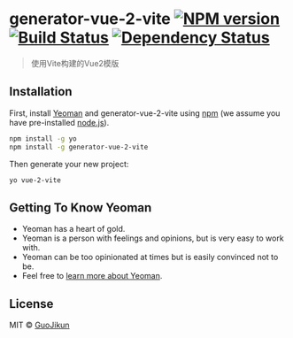# generator-vue-2-vite [![NPM version][npm-image]][npm-url] [![Build Status][travis-image]][travis-url] [![Dependency Status][daviddm-image]][daviddm-url]
> 使用Vite构建的Vue2模版

## Installation

First, install [Yeoman](http://yeoman.io) and generator-vue-2-vite using [npm](https://www.npmjs.com/) (we assume you have pre-installed [node.js](https://nodejs.org/)).

```bash
npm install -g yo
npm install -g generator-vue-2-vite
```

Then generate your new project:

```bash
yo vue-2-vite
```

## Getting To Know Yeoman

 * Yeoman has a heart of gold.
 * Yeoman is a person with feelings and opinions, but is very easy to work with.
 * Yeoman can be too opinionated at times but is easily convinced not to be.
 * Feel free to [learn more about Yeoman](http://yeoman.io/).

## License

MIT © [GuoJikun](https://github.com/GuoJikun)


[npm-image]: https://badge.fury.io/js/generator-vue-2-vite.svg
[npm-url]: https://npmjs.org/package/generator-vue-2-vite
[travis-image]: https://travis-ci.com/GuoJikun/generator-vue-2-vite.svg?branch=master
[travis-url]: https://travis-ci.com/GuoJikun/generator-vue-2-vite
[daviddm-image]: https://david-dm.org/GuoJikun/generator-vue-2-vite.svg?theme=shields.io
[daviddm-url]: https://david-dm.org/GuoJikun/generator-vue-2-vite
